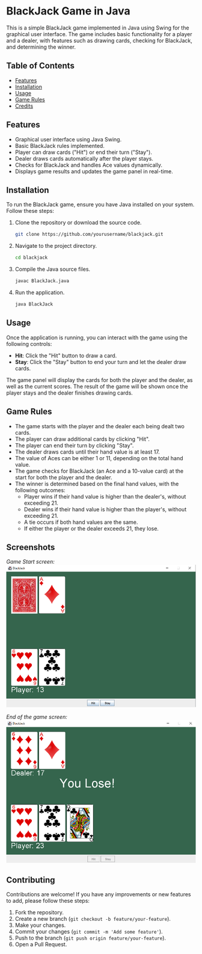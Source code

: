 # BlackJack Game in Java

This is a simple BlackJack game implemented in Java using Swing for the graphical user interface. The game includes basic functionality for a player and a dealer, with features such as drawing cards, checking for BlackJack, and determining the winner.

## Table of Contents

- [Features](#features)
- [Installation](#installation)
- [Usage](#usage)
- [Game Rules](#game-rules)
- [Credits](#credits)

## Features

- Graphical user interface using Java Swing.
- Basic BlackJack rules implemented.
- Player can draw cards ("Hit") or end their turn ("Stay").
- Dealer draws cards automatically after the player stays.
- Checks for BlackJack and handles Ace values dynamically.
- Displays game results and updates the game panel in real-time.

## Installation

To run the BlackJack game, ensure you have Java installed on your system. Follow these steps:

1. Clone the repository or download the source code.

    ```sh
    git clone https://github.com/yourusername/blackjack.git
    ```

2. Navigate to the project directory.

    ```sh
    cd blackjack
    ```

3. Compile the Java source files.

    ```sh
    javac BlackJack.java
    ```

4. Run the application.

    ```sh
    java BlackJack
    ```

## Usage

Once the application is running, you can interact with the game using the following controls:

- **Hit**: Click the "Hit" button to draw a card.
- **Stay**: Click the "Stay" button to end your turn and let the dealer draw cards.

The game panel will display the cards for both the player and the dealer, as well as the current scores. The result of the game will be shown once the player stays and the dealer finishes drawing cards.

## Game Rules

- The game starts with the player and the dealer each being dealt two cards.
- The player can draw additional cards by clicking "Hit".
- The player can end their turn by clicking "Stay".
- The dealer draws cards until their hand value is at least 17.
- The value of Aces can be either 1 or 11, depending on the total hand value.
- The game checks for BlackJack (an Ace and a 10-value card) at the start for both the player and the dealer.
- The winner is determined based on the final hand values, with the following outcomes:
  - Player wins if their hand value is higher than the dealer's, without exceeding 21.
  - Dealer wins if their hand value is higher than the player's, without exceeding 21.
  - A tie occurs if both hand values are the same.
  - If either the player or the dealer exceeds 21, they lose.

## Screenshots
*Game Start screen:*
![Game Start](src/screenshots/game_start.png)


*End of the game screen:*
![Game Over](src/screenshots/game_over.png)


## Contributing

Contributions are welcome! If you have any improvements or new features to add, please follow these steps:

1. Fork the repository.
2. Create a new branch (`git checkout -b feature/your-feature`).
3. Make your changes.
4. Commit your changes (`git commit -m 'Add some feature'`).
5. Push to the branch (`git push origin feature/your-feature`).
6. Open a Pull Request.

